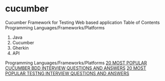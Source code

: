 # cucumber
Cucumber Framework for Testing Web based application
Table of Contents
Programming Languages/Frameworks/Platforms

1. Java
2. Cucumber
3. Gherkin
4. API

Programming Languages/Frameworks/Platforms
<a href="https://www.automationlaboratories.com/cucumber-bdd/" rel="nofollow">20 MOST POPULAR CUCUMBER BDD INTERVIEW QUESTIONS AND ANSWERS</a>
<a href="https://www.automationlaboratories.com/testng/" rel="nofollow">20 MOST POPULAR TESTNG INTERVIEW QUESTIONS AND ANSWERS</a>

